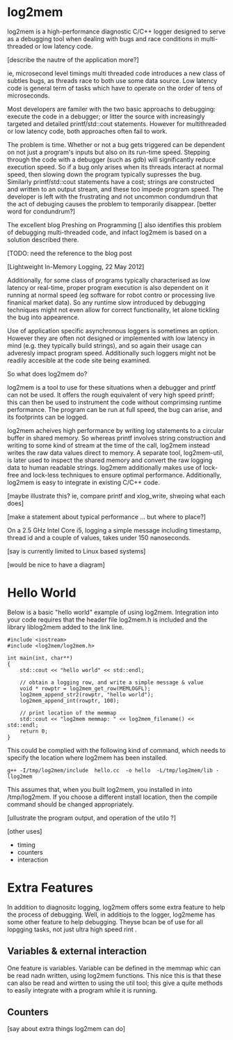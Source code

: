 log2mem
=======

log2mem is a high-performance diagnostic C/C++ logger designed to serve as a debugging
tool when dealing with bugs and race conditions in multi-threaded or low latency
code.

[describe the nautre of the application more?]

ie, microsecond level timings multi threaded code introduces a new class of
subtles bugs, as threads race to both use some data source.  Low latency code is
general term of tasks which have to operate on the order of tens of
microseconds.


Most developers are familer with the two basic approachs to debugging: execute
the code in a debugger; or litter the source with increasingly targeted and
detailed printf/std::cout statements.  However for multithreaded or low latency
code, both approaches often fail to work.


The problem is time. Whether or not a bug gets triggered can be dependent on not
just a program's inputs but also on its run-time speed.  Stepping through the
code with a debugger (such as gdb) will significantly reduce execution speed.
So if a bug only arises when its threads interact at normal speed, then slowing
down the program typically supresses the bug.  Similarly printf/std::cout
statements have a cost; strings are constructed and written to an output stream,
and these too impede program speed. The developer is left with the frustrating
and not uncommon condumdrun that the act of debuging causes the problem to
temporarily disappear. [better word for condundrum?]

The excellent blog Preshing on Programming [] also identifies this problem of
debugging multi-threaded code, and infact log2mem is based on a solution
described there.

[TODO: need the reference to the blog post

[Lightweight In-Memory Logging, 22 May 2012]

Additionally, for some class of programs typically characterised as low latency
or real-time, proper program execution is also dependent on it running at normal
speed (eg software for robot contro or processing live finanical market data).
So any runtime slow introduced by debugging techniques might not even allow for
correct functionality, let alone tickling the bug into appearence.

Use of application specific asynchronous loggers is sometimes an option. However
they are often not designed or implemented with low latency in mind (e.g. they
typically build strings), and so again their usage can adveresly impact program
speed.  Additionally such loggers might not be readily accesible at the code
site being examined.

So what does log2mem do?

log2mem is a tool to use for these situations when a debugger and printf can not
be used.  It offers the rough equivalent of very high speed printf; this can
then be used to instrument the code without comprimsing runtime performance. The
program can be run at full speed, the bug can arise, and its footprints can be
logged.

log2mem acheives high performance by writing log statements to a circular buffer
in shared memory.  So whereas printf involves string construction and writing to
some kind of stream at the time of the call, log2mem instead writes the raw data
values direct to memory. A separate tool, log2mem-util, is later used to
inspect the shared memory and convert the raw logging data to human readable
strings. log2mem additionally makes use of lock-free and lock-less techniques to
ensure optimal performance.  Additionally, log2mem is easy to integrate in
existing C/C++ code.

[maybe illustrate this?  ie, compare printf and xlog_write, shwoing what each does]

[make a statement about typical performance ... but where to place?]

On a 2.5 GHz Intel Core i5, logging a simple message including timestamp, thread
id and a couple of values, takes under 150 nanoseconds.

[say is currently limited to Linux based systems]

[would be nice to have a diagram]

Hello World
===========

Below is a basic "hello world" example of using log2mem.  Integration into your
code requires that the header file log2mem.h is included and the library
liblog2mem added to the link line.

    #include <iostream>
    #include <log2mem/log2mem.h>

    int main(int, char**)
    {
        std::cout << "hello world" << std::endl;

        // obtain a logging row, and write a simple message & value
        void * rowptr = log2mem_get_row(MEMLOGFL);
        log2mem_append_str2(rowptr, "hello world");
        log2mem_append_int(rowptr, 100);

        // print location of the memmap
        std::cout << "log2mem memmap: " << log2mem_filename() << std::endl;
        return 0;
    }

This could be complied with the following kind of command, which needs to
specify the location where log2mem has been installed.

    g++ -I/tmp/log2mem/include  hello.cc  -o hello  -L/tmp/log2mem/lib -llog2mem

This assumes that, when you built log2mem, you installed in into
/tmp/log2mem.  If you choose a different install location, then the compile
command should be changed appropriately.


[ullustrate the program output, and operation of the utilo ?]

[other uses]
* timing
* counters
* interaction


Extra Features
==============

In addition to diagnositc logging, log2mem offers some extra feature to help the
process of debugging.  Well, in
additiojs to the logger, log2meme has some other feature to help debugging.
Theyse bcan be of use for all lopgging tasks, not just ultra high speed rint .

Variables & external interaction
--------------------------------

One feature is variables.  Variable can be defined in the memmap whic can be
read nadn written, using log2mem functions.  This nice this is that these can
also be read and wirtten to using the util tool; this give a quite methods to
easily integrate with a program while it is running.

Counters
--------


[say about extra things log2mem can do]
